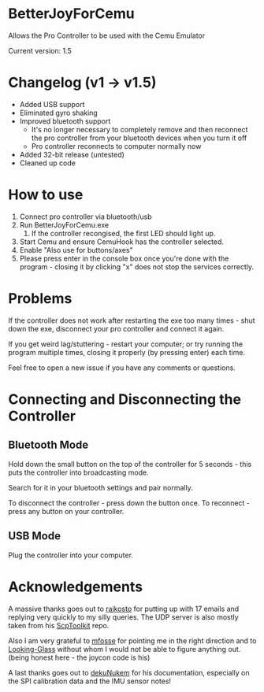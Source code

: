 # BetterJoyForCemu
Allows the Pro Controller to be used with the Cemu Emulator

Current version: 1.5

# Changelog (v1 -> v1.5)
* Added USB support
* Eliminated gyro shaking
* Improved bluetooth support
    * It's no longer necessary to completely remove and then reconnect the pro controller from your bluetooth devices when you turn it off
    * Pro controller reconnects to computer normally now
* Added 32-bit release (untested)
* Cleaned up code

# How to use
1. Connect pro controller via bluetooth/usb
1. Run BetterJoyForCemu.exe
    1. If the controller recongised, the first LED should light up.
1. Start Cemu and ensure CemuHook has the controller selected.
1. Enable "Also use for buttons/axes"
1. Please press enter in the console box once you're done with the program - closing it by clicking "x" does not stop the services correctly.

# Problems
If the controller does not work after restarting the exe too many times - shut down the exe, disconnect your pro controller and connect it again.

If you get weird lag/stuttering - restart your computer; or try running the program multiple times, closing it properly (by pressing enter) each time.

Feel free to open a new issue if you have any comments or questions.

# Connecting and Disconnecting the Controller
## Bluetooth Mode
Hold down the small button on the top of the controller for 5 seconds - this puts the controller into broadcasting mode.

Search for it in your bluetooth settings and pair normally.

To disconnect the controller - press down the button once. To reconnect - press any button on your controller.

## USB Mode
Plug the controller into your computer.

# Acknowledgements
A massive thanks goes out to [rajkosto](https://github.com/rajkosto/) for putting up with 17 emails and replying very quickly to my silly queries. The UDP server is also mostly taken from his [ScpToolkit](https://github.com/rajkosto/ScpToolkit) repo.

Also I am very grateful to [mfosse](https://github.com/mfosse/JoyCon-Driver) for pointing me in the right direction and to [Looking-Glass](https://github.com/Looking-Glass/JoyconLib) without whom I would not be able to figure anything out. (being honest here - the joycon code is his)

A last thanks goes out to [dekuNukem](https://github.com/dekuNukem/Nintendo_Switch_Reverse_Engineering) for his documentation, especially on the SPI calibration data and the IMU sensor notes!
